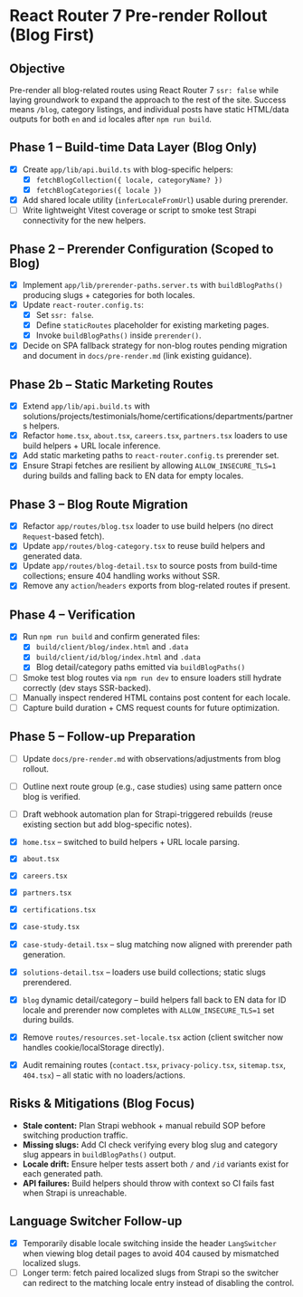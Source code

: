 # React Router 7 Pre-render Rollout (Blog First)

## Objective
Pre-render all blog-related routes using React Router 7 `ssr: false` while laying groundwork to expand the approach to the rest of the site. Success means `/blog`, category listings, and individual posts have static HTML/data outputs for both `en` and `id` locales after `npm run build`.

## Phase 1 – Build-time Data Layer (Blog Only)
- [x] Create `app/lib/api.build.ts` with blog-specific helpers:
  - [x] `fetchBlogCollection({ locale, categoryName? })`
  - [x] `fetchBlogCategories({ locale })`
- [x] Add shared locale utility (`inferLocaleFromUrl`) usable during prerender.
- [ ] Write lightweight Vitest coverage or script to smoke test Strapi connectivity for the new helpers.

## Phase 2 – Prerender Configuration (Scoped to Blog)
- [x] Implement `app/lib/prerender-paths.server.ts` with `buildBlogPaths()` producing slugs + categories for both locales.
- [x] Update `react-router.config.ts`:
  - [x] Set `ssr: false`.
  - [x] Define `staticRoutes` placeholder for existing marketing pages.
  - [x] Invoke `buildBlogPaths()` inside `prerender()`.
- [x] Decide on SPA fallback strategy for non-blog routes pending migration and document in `docs/pre-render.md` (link existing guidance).

## Phase 2b – Static Marketing Routes
- [x] Extend `app/lib/api.build.ts` with solutions/projects/testimonials/home/certifications/departments/partners helpers.
- [x] Refactor `home.tsx`, `about.tsx`, `careers.tsx`, `partners.tsx` loaders to use build helpers + URL locale inference.
- [x] Add static marketing paths to `react-router.config.ts` prerender set.
- [x] Ensure Strapi fetches are resilient by allowing `ALLOW_INSECURE_TLS=1` during builds and falling back to EN data for empty locales.

## Phase 3 – Blog Route Migration
- [x] Refactor `app/routes/blog.tsx` loader to use build helpers (no direct `Request`-based fetch).
- [x] Update `app/routes/blog-category.tsx` to reuse build helpers and generated data.
- [x] Update `app/routes/blog-detail.tsx` to source posts from build-time collections; ensure 404 handling works without SSR.
- [x] Remove any `action`/`headers` exports from blog-related routes if present.

## Phase 4 – Verification
- [x] Run `npm run build` and confirm generated files:
  - [x] `build/client/blog/index.html` and `.data`
  - [x] `build/client/id/blog/index.html` and `.data`
  - [x] Blog detail/category paths emitted via `buildBlogPaths()`
- [ ] Smoke test blog routes via `npm run dev` to ensure loaders still hydrate correctly (dev stays SSR-backed).
- [ ] Manually inspect rendered HTML contains post content for each locale.
- [ ] Capture build duration + CMS request counts for future optimization.

## Phase 5 – Follow-up Preparation
- [ ] Update `docs/pre-render.md` with observations/adjustments from blog rollout.
- [ ] Outline next route group (e.g., case studies) using same pattern once blog is verified.
- [ ] Draft webhook automation plan for Strapi-triggered rebuilds (reuse existing section but add blog-specific notes).

- [x] `home.tsx` – switched to build helpers + URL locale parsing.
- [x] `about.tsx`
- [x] `careers.tsx`
- [x] `partners.tsx`
- [x] `certifications.tsx`
- [x] `case-study.tsx`
- [x] `case-study-detail.tsx` – slug matching now aligned with prerender path generation.
- [x] `solutions-detail.tsx` – loaders use build collections; static slugs prerendered.
- [x] `blog` dynamic detail/category – build helpers fall back to EN data for ID locale and prerender now completes with `ALLOW_INSECURE_TLS=1` set during builds.
- [x] Remove `routes/resources.set-locale.tsx` action (client switcher now handles cookie/localStorage directly).
- [x] Audit remaining routes (`contact.tsx`, `privacy-policy.tsx`, `sitemap.tsx`, `404.tsx`) – all static with no loaders/actions.

## Risks & Mitigations (Blog Focus)
- **Stale content:** Plan Strapi webhook + manual rebuild SOP before switching production traffic.
- **Missing slugs:** Add CI check verifying every blog slug and category slug appears in `buildBlogPaths()` output.
- **Locale drift:** Ensure helper tests assert both `/` and `/id` variants exist for each generated path.
- **API failures:** Build helpers should throw with context so CI fails fast when Strapi is unreachable.

## Language Switcher Follow-up
- [x] Temporarily disable locale switching inside the header `LangSwitcher` when viewing blog detail pages to avoid 404 caused by mismatched localized slugs.
- [ ] Longer term: fetch paired localized slugs from Strapi so the switcher can redirect to the matching locale entry instead of disabling the control.
